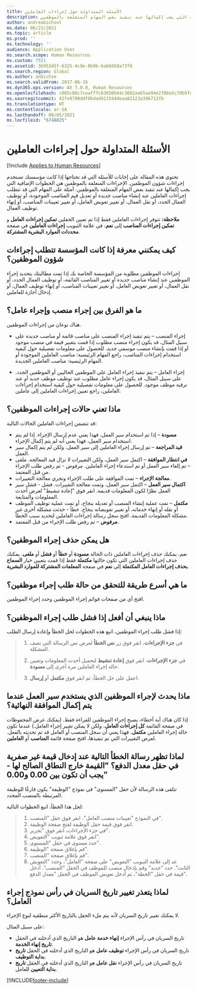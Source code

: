 ```yaml
---
title: الأسئلة المتداولة حول إجراءات العاملين
description: تحتوي هذه المقالة على إجابات للأسئلة التي قد تحتاجها إذا كانت مؤسستك تستخدم إجراءات شؤون الموظفين. الإجراءات المتعلقة بالموظفين هي الخطوات الإضافية التي يجب إكمالها عند تنفيذ بعض المهام المتعلقة بالموظفين.
author: andreabichsel
ms.date: 06/23/2021
ms.topic: article
ms.prod: ''
ms.technology: ''
audience: Application User
ms.search.scope: Human Resources
ms.custom: 7521
ms.assetid: 3b953d5f-6325-4c9e-8b9b-6ab0458a73f8
ms.search.region: Global
ms.author: anbichse
ms.search.validFrom: 2017-06-16
ms.dyn365.ops.version: AX 7.0.0, Human Resources
ms.openlocfilehash: c005c08c7ceafffc63650b64c3602aa65ae94e2788a5c70b5fd372a4f54a0301
ms.sourcegitcommit: 42fe9790ddf0bdad911544deaa82123a396712fb
ms.translationtype: HT
ms.contentlocale: ar-SA
ms.lasthandoff: 08/05/2021
ms.locfileid: "6748825"
---
```

# <a name="personnel-actions-faq"></a>الأسئلة المتداولة حول إجراءات العاملين

[!include [Applies to Human Resources](../includes/applies-to-hr.md)]

تحتوي هذه المقالة على إجابات للأسئلة التي قد تحتاجها إذا كانت مؤسستك تستخدم إجراءات شؤون الموظفين. الإجراءات المتعلقة بالموظفين هي الخطوات الإضافية التي يجب إكمالها عند تنفيذ بعض المهام المتعلقة بالموظفين. أمثلة على المهام التي قد تتطلب إجراءات العاملين عند إنشاء مناصب جديدة أو تعديل قيم المناصب الموجودة، أو توظيف العمال الجدد، أو نقل العمال، أو تغيير تعويض العامل، أو تغيير تعيينات المناصب، أو إنهاء توظيف العمال.

**ملاحظة:** تتوفر إجراءات العاملين فقط إذا تم تعيين الحقلين **تمكين إجراءات العامل‬** و **تمكين إجراءات المناصب‬** إلى **نعم**، في علامة التبويب **إجراءات العاملين‬** في صفحة **محددات الموارد البشرية المشتركة‬**. 

## <a name="how-can-i-tell-if-my-organization-requires-personnel-actions"></a>كيف يمكنني معرفة إذا كانت المؤسسة تتطلب إجراءات شؤون الموظفين؟
إجراءات الموظفين مطلوبة من المؤسسة الخاصة بك إذا تمت مطالبتك بتحديد إجراء الموظفين عند إنشاء مناصب جديدة أو تغيير المناصب القائمة، أو توظيف العمال الجدد، أو نقل العمال، أو تغيير تعويض العامل، أو تغيير تعيينات المناصب، أو إنهاء توظيف العمال، أو إدخال أجازة للعاملين. 

## <a name="what-is-the-difference-between-a-position-action-and-a-worker-action"></a>ما هو الفرق بين إجراء منصب وإجراء عامل؟
هناك نوعان من إجراءات الموظفين.

- إجراء المنصب – يتم تنفيذ إجراء المنصب على مناصب قائمة أو مناصب جديدة على سبيل المثال، قد يكون إجراء منصب مطلوب إذا قمت بتغيير قيمة في منصب موجود أو إذا قمت بإنشاء منصب موسمي جديد. للحصول على معلومات تفصيلية حول كيفية استخدام إجراءات المناصب، راجع المهام الرئيسية: مناصب العاملين الموجودة‬ أو المهام الرئيسية: مناصب العاملين الجديدة.

- إجراء العامل – يتم تنفيذ إجراء العامل على الموظفين الحاليين أو الموظفين الجدد. على سبيل المثال، قد يكون إجراء عامل مطلوب عند توظيف موظف جديد أو عند ترقية موظف موجود. للحصول على معلومات تفصيلية حول كيفية استخدام إجراءات العاملين، راجع تعيين إجراءات العاملين إلى عاملين.

## <a name="what-do-the-statuses-of-the-personnel-actions-mean"></a>ماذا تعني حالات إجراءات الموظفين؟
قد تتضمن إجراءات العاملين الحالات التالية:

- **مسودة** – إذا تم استخدام سير العمل، فهذا يعني عدم إرسال الإجراء. إذا لم يتم استخدام سير العمل، فهذا يعني أنه لم يتم إكمال الإجراء.
- **قيد المراجعة** – تم إرسال إجراء العاملين إلى سير العمل، ولكن لم يتم إكمال سير العمل.
- **‏‫في انتظار الموافقة‬** – اكتمل سير العمل، ولكن التغييرات لا تزال قيد المعالجة. ملغى – تم إلغاء سير العمل أو تم استدعاء إجراء العاملين. مرفوض - تم رفض طلب الإجراء من قبل المعتمد.
- **معالجة الإجراء‬** – تمت الموافقة على طلب الإجراء وتجري معالجة التغييرات.
- **اكتمال سير العمل**  – اكتمل سير العمل، وتمت معالجة التغييرات. فشل - فشل سير العمل نظرًا لكون المعلومات قديمة. انقر فوق "إعادة تنشيط" لعرض أحدث المعلومات والمتابعة.
- **مكتمل** – تمت عملية إنشاء المنصب أو تعديله بنجاح، أو تمت عملية توظيف الموظف أو نقله أو إنهاء خدماته، أو تغيير تعويضاته بنجاح. خطأ - حدثت مشكلة أخرى غير مشكلة المعلومات القديمة. افتح سجل رسالة إجراءات العاملين لتحديد سبب الخطأ.
- **مرفوض** – تم رفض طلب الإجراء من قبل المعتمد.

## <a name="can-i-delete-a-personnel-action"></a>هل يمكن حذف إجراء الموظفين؟
نعم، يمكنك حذف إجراءات العاملين ذات الحالة **مسودة** أو **خطأ** أو **فشل** أو **ملغى**. يمكنك حذف إجراءات العاملين التي تكون حالتها **مكتملة** فقط إذا قمت بتعيين خيار **السماح بحذف إجراءات العامل المكتملة** إلى **نعم** في صفحة **المعلمات المشتركة للموارد البشرية**.

## <a name="what-is-the-fastest-way-to-check-the-status-of-a-personnel-action-request"></a>ما هي أسرع طريقة للتحقق من حالة طلب إجراء موظفين؟
افتح أي من صفحات قوائم إجراء الموظفين وحدد إجراء الموظفين.

## <a name="what-should-i-do-if-a-personnel-action-request-fails"></a>ماذا ينبغي أن أفعل إذا فشل طلب إجراء الموظفين؟
إذا فشل طلب إجراء الموظفين، اتبع هذه الخطوات لحل الخطأ وإعادة إرسال الطلب:

> 1. في **جزء الإجراءات**، انقر فوق زر **نص الخطأ** لعرض نص الرسالة التي تصف المشكلة.
> 
> 2. في **جزء الإجراءات**، انقر فوق **إعادة تنشيط** لتحميل أحدث المعلومات وتعيين حالة إجراء العاملين مرة أخرى إلى **مسودة**.
> 
> 3. اعمل على حل الخطأ، ثم انقر فوق **مكتمل** أو **إرسال**.

## <a name="what-happens-to-a-personnel-action-that-uses-workflow-when-the-final-approval-is-completed"></a>ماذا يحدث لإجراء الموظفين الذي يستخدم سير العمل عندما يتم إكمال الموافقة النهائية؟
إذا كان هناك أية أخطاء، يصبح إجراء الموظفين للقراءة فقط. (يمكنك عرض المحفوظات في صفحة القائمة **كل إجراءات العامل**، ولكن لا يمكن تغيير إجراء العامل.) عندما تكون حالة إجراء العاملين **مكتمل**، فهذا يعني أن سجل المنصب أو العامل قد تم تحديثه بالفعل. لعرض التغييرات التي تم تنفيذها، افتح صفحة قائمة **المناصب** أو **العاملين**.

## <a name="why-do-i-receive-the-following-error-when-i-enter-a-non-zero-value-in-the-pay-rate-field-the-value-is-out-of-its-valid-range--it-much-be-between-000-and-000"></a>لماذا تظهر رسالة الخطأ التالية عند إدخال قيمة غير صفرية في حقل معدل الدفع؟ "القيمة خارج النطاق الصالح لها - يجب أن تكون بين ‬‏‫0.00‬‏‫ و0.00‬”
تتلقى هذه الرسالة لأن حقل "المستوى" في نموذج "الوظيفة" يكون فارغًا للوظيفة المرتبطة بالمنصب المحدد.

لحل هذا الخطأ، اتبع الخطوات التالية:

> 1. في النموذج "تعيينات منصب العامل‬"، انقر فوق حقل "المنصب".  
> 2. انقر فوق قيمة حقل الوظيفة لفتح صفحة الوظيفة.
> 3. في جزء الإجراءات، انقر فوق "تحرير".
> 4. انقر فوق علامة تبويب "التعويض".
> 5. حدد مستوى في حقل "المستوى".
> 6. قم بإغلاق صفحة "الوظيفة".
> 7. قم بإغلاق صفحة "المنصب".
> 8. عد إلى علامة التبويب "التعويض" على صفحة "العامل"، وحدد "التعويض الثابت".  حدد "جديد" وقم بإدخال منصب للموظف في الحقل "المنصب".  أدخل قيمة في حقل "الخطة"، ثم أدخل تعويض الموظف في الحقل "معدل الدفع".

## <a name="why-cant-i-change-the-effective-date-in-the-header-of-the-worker-action-form"></a>لماذا يتعذر تغيير تاريخ السريان في رأس نموذج إجراء العامل؟
لا يمكنك تغيير تاريخ السريان لأنه يتم ملء الحقل بالتاريخ الأكثر منطقية لنوع الإجراء.

على سبيل المثال:

- تاريخ السريان في رأس الإجراء **إنهاء خدمة عامل‬** هو التاريخ الذي أدخلته في الحقل **تاريخ إنهاء الخدمة**.
- تاريخ السريان في رأس الإجراء **توظيف عامل‬‬** هو التاريخ الذي أدخلته في الحقل **تاريخ بداية التوظيف‬**.
- تاريخ السريان في رأس الإجراء **نقل عامل‬‬** هو التاريخ الذي أدخلته في الحقل **تاريخ بداية التعيين‬** للعامل.



[!INCLUDE[footer-include](../includes/footer-banner.md)]
